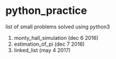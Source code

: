 # python_practice
list of small problems solved using python3

1. monty_hall_simulation (dec 6 2016)
2. estimation_of_pi (dec 7 2016)
3. linked_list (may 4 2017)


